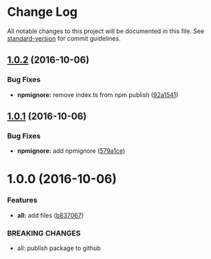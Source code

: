 # Change Log

All notable changes to this project will be documented in this file. See [standard-version](https://github.com/conventional-changelog/standard-version) for commit guidelines.

<a name="1.0.2"></a>
## [1.0.2](https://github.com/Ullfis/queue-runner/compare/v1.0.1...v1.0.2) (2016-10-06)


### Bug Fixes

* **npmignore:** remove index.ts from npm publish ([92a1541](https://github.com/Ullfis/queue-runner/commit/92a1541))



<a name="1.0.1"></a>
## [1.0.1](https://github.com/Ullfis/queue-runner/compare/v1.0.0...v1.0.1) (2016-10-06)


### Bug Fixes

* **npmignore:** add npmignore ([579a1ce](https://github.com/Ullfis/queue-runner/commit/579a1ce))



<a name="1.0.0"></a>
# 1.0.0 (2016-10-06)


### Features

* **all:** add files ([b837067](https://github.com/Ullfis/queue-runner/commit/b837067))


### BREAKING CHANGES

* all: publish package to github
